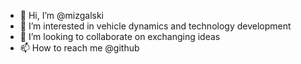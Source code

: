 - 👋 Hi, I’m @mizgalski
- 👀 I’m interested in vehicle dynamics and technology development
- 💞️ I’m looking to collaborate on exchanging ideas
- 📫 How to reach me @github

<!---
mizgalski/mizgalski is a ✨ special ✨ repository because its `README.md` (this file) appears on your GitHub profile.
You can click the Preview link to take a look at your changes.
--->
